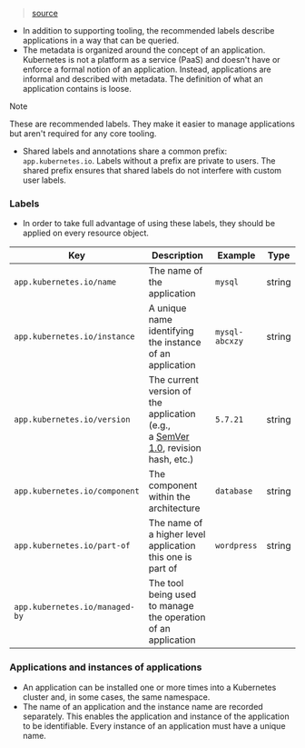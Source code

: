 > [source](https://kubernetes.io/docs/concepts/overview/working-with-objects/common-labels/)

* In addition to supporting tooling, the recommended labels describe applications in a way that can be queried.
* The metadata is organized around the concept of an application. Kubernetes is not a platform as a service (PaaS) and doesn't have or enforce a formal notion of an application. Instead, applications are informal and described with metadata. The definition of what an application contains is loose.

> [!Note]
> These are recommended labels. They make it easier to manage applications but aren't required for any core tooling.

* Shared labels and annotations share a common prefix: `app.kubernetes.io`. Labels without a prefix are private to users. The shared prefix ensures that shared labels do not interfere with custom user labels.

### Labels
* In order to take full advantage of using these labels, they should be applied on every resource object.

|Key|Description|Example|Type|
|---|---|---|---|
|`app.kubernetes.io/name`|The name of the application|`mysql`|string|
|`app.kubernetes.io/instance`|A unique name identifying the instance of an application|`mysql-abcxzy`|string|
|`app.kubernetes.io/version`|The current version of the application (e.g., a [SemVer 1.0](https://semver.org/spec/v1.0.0.html), revision hash, etc.)|`5.7.21`|string|
|`app.kubernetes.io/component`|The component within the architecture|`database`|string|
|`app.kubernetes.io/part-of`|The name of a higher level application this one is part of|`wordpress`|string|
|`app.kubernetes.io/managed-by`|The tool being used to manage the operation of an application|

### Applications and instances of applications
* An application can be installed one or more times into a Kubernetes cluster and, in some cases, the same namespace.
* The name of an application and the instance name are recorded separately. This enables the application and instance of the application to be identifiable. Every instance of an application must have a unique name.
